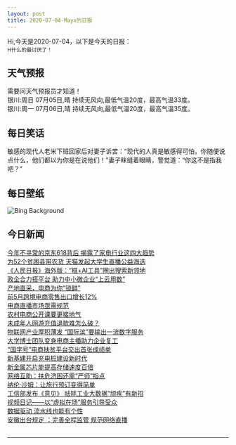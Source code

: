 ```yaml
---
layout: post
title: 2020-07-04-Mayx的日报
---
```


Hi,今天是2020-07-04，以下是今天的日报：<br><small>
H什么的最讨厌了！</small><!--more-->
## 天气预报
需要问天气预报员才知道！<br>银川:周日 07月05日,晴 持续无风向,最低气温20度，最高气温33度。<br>银川:周一 07月06日,晴 持续无风向,最低气温20度，最高气温35度。
## 每日笑话
敏感的现代人老米下班回家后对妻子诉苦：“现代的人真是敏感得可怕，你随便说点什么，他们都以为你是在说他们！”妻子眯缝着眼睛，警觉道：“你这不是指我吧？”
## 每日壁纸
![Bing Background](https://cn.bing.com/th?id=OHR.DogDays_EN-US6846042594_1920x1080.jpg&rf=LaDigue_1920x1080.jpg&pid=hp "Cape foxes in the Kalahari Desert, South Africa (© NSP-RF/Alamy)")
## 今日新闻

[今年不寻常的京东618背后 揭露了家电行业这四大趋势](http://it.people.com.cn/n1/2020/0703/c1009-31770652.html)   
[为52个贫困县带农货 天猫发起大学生直播公益海选](http://it.people.com.cn/n1/2020/0703/c1009-31770662.html)   
[《人民日报》海外版：“框+AI工具”圈出搜索新领地](http://it.people.com.cn/n1/2020/0703/c1009-31770664.html)   
[政企合力搭平台 助力中小微企业“上云用数”](http://it.people.com.cn/n1/2020/0703/c1009-31770524.html)   
[产地直采，电商为你“锁鲜”](http://it.people.com.cn/n1/2020/0703/c1009-31769894.html)   
[前5月跨境电商零售出口增长12%](http://it.people.com.cn/n1/2020/0703/c1009-31769572.html)   
[电商直播市场亟需规范](http://it.people.com.cn/n1/2020/0703/c1009-31769578.html)   
[农村电商公开课要更接地气](http://it.people.com.cn/n1/2020/0703/c1009-31769577.html)   
[未成年人网游充值退款难怎么破？](http://it.people.com.cn/n1/2020/0703/c1009-31769526.html)   
[物联网产业厚积薄发 “国际滨”要输出一流数字服务](http://it.people.com.cn/n1/2020/0703/c1009-31769548.html)   
[大学博士团队变身电商主播助力企业复工](http://it.people.com.cn/n1/2020/0703/c1009-31769554.html)   
[“国字号”电商扶贫平台交出首张成绩单](http://it.people.com.cn/n1/2020/0703/c1009-31769555.html)   
[新基建开启充电桩建设新时代](http://it.people.com.cn/n1/2020/0703/c1009-31769561.html)   
[新金属芯片能提高存储速度百倍](http://it.people.com.cn/n1/2020/0703/c1009-31769539.html)   
[网络互助：扶危济困还需“严师”指点](http://it.people.com.cn/n1/2020/0703/c1009-31769542.html)   
[纳伦·沙姆：让旅行预订变得简单](http://it.people.com.cn/n1/2020/0703/c1009-31769895.html)   
[工信部发布《意见》 祛除工业大数据“顽疾”有新招](http://it.people.com.cn/n1/2020/0703/c1009-31769896.html)   
[视频日记——以“虚拟在场”服务引导受众](http://it.people.com.cn/n1/2020/0703/c1009-31769863.html)   
[数据驱动 流水线也能有个性](http://it.people.com.cn/n1/2020/0703/c1009-31769850.html)   
[安徽出台规定 ：完善全程监管 规范网络直播](http://it.people.com.cn/n1/2020/0703/c1009-31769835.html)   
<br />

***

<small></small>

